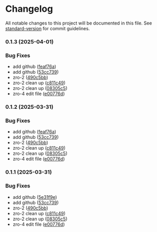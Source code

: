 # Changelog

All notable changes to this project will be documented in this file. See [standard-version](https://github.com/conventional-changelog/standard-version) for commit guidelines.

### 0.1.3 (2025-04-01)


### Bug Fixes

* add github ([feaf76a](https://github.com/melnykyura1998/admin_panel/commit/feaf76a5e07a2cbe4e998ae6d472e72c14b52fb6))
* add github ([53cc739](https://github.com/melnykyura1998/admin_panel/commit/53cc73981f37ed8e9d8f8071ef1a21d45291131f))
* zro-2 ([490c5bb](https://github.com/melnykyura1998/admin_panel/commit/490c5bbec252550a9ec635e937d28fe80ec9a3d3))
* zro-2 clean up ([c811c49](https://github.com/melnykyura1998/admin_panel/commit/c811c49e077fdfb67c4ca990428d683318fa512b))
* zro-2 clean up ([08305c5](https://github.com/melnykyura1998/admin_panel/commit/08305c5f803b5d4f52c5581a0fd7e72084b9ae33))
* zro-4 edit file ([e00776d](https://github.com/melnykyura1998/admin_panel/commit/e00776d067bea6186f4c18409f16114f9de98b94))

### 0.1.2 (2025-03-31)


### Bug Fixes

* add github ([feaf76a](https://github.com/melnykyura1998/admin_panel/commit/feaf76a5e07a2cbe4e998ae6d472e72c14b52fb6))
* add github ([53cc739](https://github.com/melnykyura1998/admin_panel/commit/53cc73981f37ed8e9d8f8071ef1a21d45291131f))
* zro-2 ([490c5bb](https://github.com/melnykyura1998/admin_panel/commit/490c5bbec252550a9ec635e937d28fe80ec9a3d3))
* zro-2 clean up ([c811c49](https://github.com/melnykyura1998/admin_panel/commit/c811c49e077fdfb67c4ca990428d683318fa512b))
* zro-2 clean up ([08305c5](https://github.com/melnykyura1998/admin_panel/commit/08305c5f803b5d4f52c5581a0fd7e72084b9ae33))
* zro-4 edit file ([e00776d](https://github.com/melnykyura1998/admin_panel/commit/e00776d067bea6186f4c18409f16114f9de98b94))

### 0.1.1 (2025-03-31)


### Bug Fixes

* add github ([5e31f9e](https://github.com/melnykyura1998/admin_panel/commit/5e31f9ef28a903344f1634dcd3fb6bce9612598a))
* add github ([53cc739](https://github.com/melnykyura1998/admin_panel/commit/53cc73981f37ed8e9d8f8071ef1a21d45291131f))
* zro-2 ([490c5bb](https://github.com/melnykyura1998/admin_panel/commit/490c5bbec252550a9ec635e937d28fe80ec9a3d3))
* zro-2 clean up ([c811c49](https://github.com/melnykyura1998/admin_panel/commit/c811c49e077fdfb67c4ca990428d683318fa512b))
* zro-2 clean up ([08305c5](https://github.com/melnykyura1998/admin_panel/commit/08305c5f803b5d4f52c5581a0fd7e72084b9ae33))
* zro-4 edit file ([e00776d](https://github.com/melnykyura1998/admin_panel/commit/e00776d067bea6186f4c18409f16114f9de98b94))

